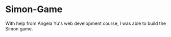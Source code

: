 # Simon-Game
With help from Angela Yu's web development course, I was able to build the Simon game. 
